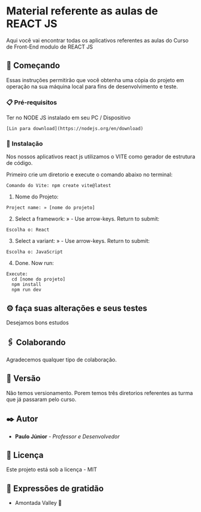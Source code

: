 # Material referente as aulas de REACT JS

Aqui você vai encontrar todas os aplicativos referentes as aulas do Curso de Front-End modulo de REACT JS

## 🚀 Começando

Essas instruções permitirão que você obtenha uma cópia do projeto em operação na sua máquina local para fins de desenvolvimento e teste.

### 📋 Pré-requisitos

Ter no NODE JS instalado em seu PC / Dispositivo

```
[Lin para download](https://nodejs.org/en/download)
```

### 🔧 Instalação

Nos nossos aplicativos react js utilizamos o VITE como gerador de estrutura de código.

Primeiro crie um diretorio e execute o comando abaixo no terminal:
```
Comando do Vite: npm create vite@latest
```

1. Nome do Projeto:
```
Project name: » [nome do projeto]
```

2. Select a framework: » - Use arrow-keys. Return to submit:
```
Escolha o: React
```

3. Select a variant: » - Use arrow-keys. Return to submit:
```
Escolha o: JavaScript
```

4. Done. Now run:
```
Execute:
  cd [nome do projeto]
  npm install
  npm run dev
```

## ⚙️ faça suas alterações e seus testes

Desejamos bons estudos

## 🖇️ Colaborando

Agradecemos qualquer tipo de colaboração.

## 📌 Versão

Não temos versionamento. Porem temos três diretorios referentes as turma que já passaram pelo curso.

## ✒️ Autor

* **Paulo Júnior** - *Professor e Desenvolvedor*

## 📄 Licença

Este projeto está sob a licença - MIT

## 🎁 Expressões de gratidão

* Amontada Valley 📢
